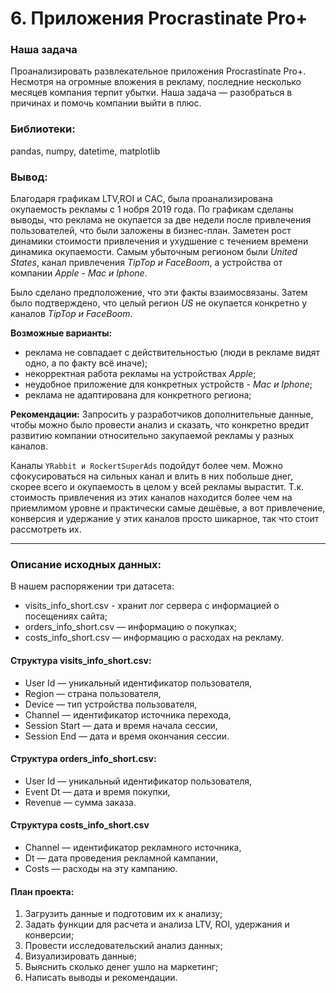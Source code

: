 # 6. Приложения Procrastinate Pro+
### Наша задача
Проанализировать развлекательное приложения Procrastinate Pro+. Несмотря на огромные вложения в рекламу, последние несколько месяцев компания терпит убытки. Наша задача — разобраться в причинах и помочь компании выйти в плюс.

### Библиотеки:
pandas, numpy, datetime, matplotlib

### Вывод:

Благодаря графикам LTV,ROI и CAC, была проанализирована окупаемость рекламы с 1 нобря 2019 года. По графикам сделаны выводы, что реклама не окупается за две недели после привлечения пользователей, что были заложены в бизнес-план. Заметен рост динамики стоимости привлечения и ухудшение с течением времени динамика окупаемости. Самым убыточным регионом были *United States*, канал привлечения *TipTop и FaceBoom*, а устройства от компании *Apple - Mac и Iphone*.

Было сделано предположение, что эти факты взаимосвязаны. Затем было подтверждено, что целый регион *US* не окупается конкретно у каналов *TipTop и FaceBoom*.

**Возможные варианты:**
- реклама не совпадает с действительностью (люди в рекламе видят одно, а по факту всё иначе);
- некорректная работа рекламы на устройствах *Apple*;
- неудобное приложение для конкретных устройств - *Mac и Iphone*;
- реклама не адаптирована для конкретного региона;

**Рекомендации:**
Запросить у разработчиков дополнительные данные, чтобы можно было провести анализ и сказать, что конкретно вредит развитию компании относительно закупаемой рекламы у разных каналов.

Каналы `YRabbit и RockertSuperAds` подойдут более чем. Можно сфокусироваться на сильных канал и влить в них побольше днег, скорее всего и окупаемость в целом у всей рекламы вырастит. Т.к. стоимость привлечения из этих каналов находится более чем на приемлимом уровне и практически самые дешёвые, а вот привлечение, конверсия и удержание у этих каналов просто шикарное, так что стоит рассмотреть их.

---
### Описание исходных данных:
В нашем распоряжении три датасета:
  - visits_info_short.csv - хранит лог сервера с информацией о посещениях сайта;
  - orders_info_short.csv — информацию о покупках;
  - costs_info_short.csv — информацию о расходах на рекламу.

#### Структура visits_info_short.csv:
- User Id — уникальный идентификатор пользователя,
- Region — страна пользователя,
- Device — тип устройства пользователя,
- Channel — идентификатор источника перехода,
- Session Start — дата и время начала сессии,
- Session End — дата и время окончания сессии.

#### Структура orders_info_short.csv:
- User Id — уникальный идентификатор пользователя,
- Event Dt — дата и время покупки,
- Revenue — сумма заказа.

#### Структура costs_info_short.csv
- Channel — идентификатор рекламного источника,
- Dt — дата проведения рекламной кампании,
- Costs — расходы на эту кампанию.

#### План проекта:
1. Загрузить данные и подготовим их к анализу;
2. Задать функции для расчета и анализа LTV, ROI, удержания и конверсии;
3. Провести исследовательский анализ данных;
4. Визуализировать данные;
5. Выяснить сколько денег ушло на маркетинг;
6. Написать выводы и рекомендации.
